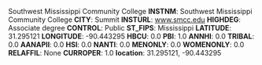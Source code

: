 
Southwest Mississippi Community College
**INSTNM**: Southwest Mississippi Community College 
**CITY**: Summit 
**INSTURL**: www.smcc.edu 
**HIGHDEG**: Associate degree 
**CONTROL**: Public 
**ST_FIPS**: Mississippi 
**LATITUDE**: 31.295121 
**LONGITUDE**: -90.443295 
**HBCU**: 0.0 
**PBI**: 1.0 
**ANNHI**: 0.0 
**TRIBAL**: 0.0 
**AANAPII**: 0.0 
**HSI**: 0.0 
**NANTI**: 0.0 
**MENONLY**: 0.0 
**WOMENONLY**: 0.0 
**RELAFFIL**: None 
**CURROPER**: 1.0 
**location**: 31.295121, -90.443295 